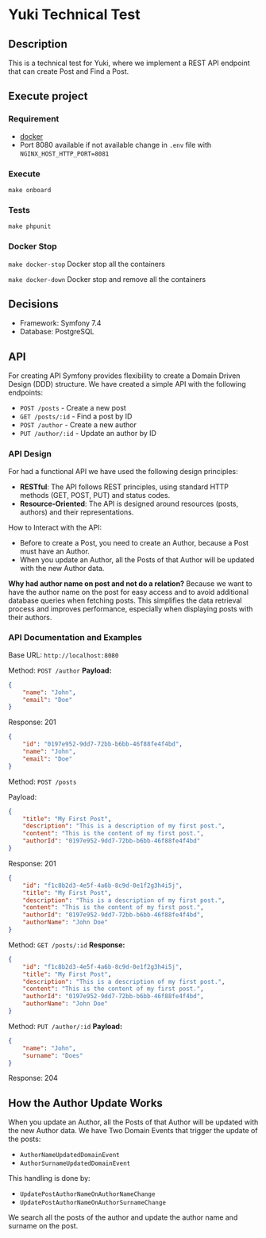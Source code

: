 # Yuki Technical Test

## Description

This is a technical test for Yuki, where we implement a REST API endpoint that can create Post and Find a Post.

## Execute project

### Requirement

- [docker](https://docs.docker.com/engine/install/)
- Port 8080 available if not available change in `.env` file with `NGINX_HOST_HTTP_PORT=8081`

### Execute

```
make onboard
```

### Tests

```
make phpunit
```

### Docker Stop

`make docker-stop` Docker stop all the containers

`make docker-down` Docker stop and remove all the containers

## Decisions

- Framework: Symfony 7.4
- Database: PostgreSQL

## API

For creating API Symfony provides flexibility to create a Domain Driven Design (DDD) structure.
We have created a simple API with the following endpoints:

- `POST /posts` - Create a new post
- `GET /posts/:id` - Find a post by ID
- `POST /author` - Create a new author
- `PUT /author/:id` - Update an author by ID

### API Design

For had a functional API we have used the following design principles:

- **RESTful**: The API follows REST principles, using standard HTTP methods (GET, POST, PUT) and status codes.
- **Resource-Oriented**: The API is designed around resources (posts, authors) and their representations.

How to Interact with the API:

* Before to create a Post, you need to create an Author, because a Post must have an Author.
* When you update an Author, all the Posts of that Author will be updated with the new Author data.

**Why had author name on post and not do a relation?**
Because we want to have the author name on the post for easy access and to avoid additional database queries when
fetching posts.
This simplifies the data retrieval process and improves performance, especially when displaying posts with their
authors.

### API Documentation and Examples

Base URL: `http://localhost:8080`

Method: `POST /author`
**Payload:**

```json
{
    "name": "John",
    "email": "Doe"
}
```

Response: 201

```json
{
    "id": "0197e952-9dd7-72bb-b6bb-46f88fe4f4bd",
    "name": "John",
    "email": "Doe"
}
```

Method: `POST /posts`

Payload:

```json
{
    "title": "My First Post",
    "description": "This is a description of my first post.",
    "content": "This is the content of my first post.",
    "authorId": "0197e952-9dd7-72bb-b6bb-46f88fe4f4bd"
}
```
Response: 201

```json
{
    "id": "f1c8b2d3-4e5f-4a6b-8c9d-0e1f2g3h4i5j",
    "title": "My First Post",
    "description": "This is a description of my first post.",
    "content": "This is the content of my first post.",
    "authorId": "0197e952-9dd7-72bb-b6bb-46f88fe4f4bd",
    "authorName": "John Doe"
}
```

Method: `GET /posts/:id`
**Response:** 

```json
{
    "id": "f1c8b2d3-4e5f-4a6b-8c9d-0e1f2g3h4i5j",
    "title": "My First Post",
    "description": "This is a description of my first post.",
    "content": "This is the content of my first post.",
    "authorId": "0197e952-9dd7-72bb-b6bb-46f88fe4f4bd",
    "authorName": "John Doe"
}
```

Method: `PUT /author/:id`
**Payload:**

```json
{
    "name": "John",
    "surname": "Does"
}
```
Response: 204

## How the Author Update Works

When you update an Author, all the Posts of that Author will be updated with the new Author data.
We have Two Domain Events that trigger the update of the posts:
- `AuthorNameUpdatedDomainEvent`
- `AuthorSurnameUpdatedDomainEvent`

This handling is done by:
- `UpdatePostAuthorNameOnAuthorNameChange`
- `UpdatePostAuthorNameOnAuthorSurnameChange`

We search all the posts of the author and update the author name and surname on the post.
